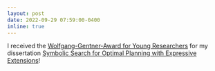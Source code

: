 ```yaml
---
layout: post
date: 2022-09-29 07:59:00-0400
inline: true
---
```


I received the <a href="https://uni-freiburg.de/zuv/service/ehrungen-und-preise/freiburger-nachwuchsfoerderpreise/technische-fakultaet/">Wolfgang-Gentner-Award for Young Researchers</a> for my dissertation <a href="../assets/pdf/speck-phd2022.pdf">Symbolic Search for Optimal Planning with Expressive Extensions</a>!
